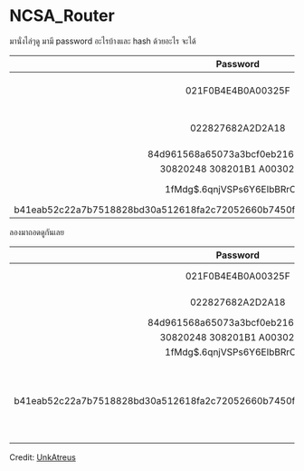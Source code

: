 # NCSA_Router

มานั่งไล่ๆดู มามี password อะไรบ้างและ hash ด้วยอะไร
จะได้

|             Password             |       Type       |
| :------------------------------: | :--------------: |
|        021F0B4E4B0A00325F        | CISCO Password 7 |
|         022827682A2D2A18         | CISCO Password 7 |
| 84d961568a65073a3bcf0eb216b2a576 |       MD5        |
|  30820248 308201B1 A0030201 ...  |     PKI/RSA      |
|  $1$fMdg$.6qnjVSPs6Y6EIbBRrCYB.  |  CISCO Secret 5  |
| b41eab52c22a7b7518828bd30a512618fa2c72052660b7450fd0f22ac12bfe00172c14d951d87576 |       DES        |

ลองมาถอดดูกันเลย

|             Password             |          Type          | Plaintext |
| :------------------------------: | :--------------------: | :-------: |
|        021F0B4E4B0A00325F        |    CISCO Password 7    | you loss  |
|         022827682A2D2A18         |    CISCO Password 7    |  NCSAKEY  |
| 84d961568a65073a3bcf0eb216b2a576 |          MD5           | superman  |
|  30820248 308201B1 A0030201 ...  |        PKI/RSA         | _Unknown_ |
|  $1$fMdg$.6qnjVSPs6Y6EIbBRrCYB.  |     CISCO Secret 5     | _Unknown_ |
| b41eab52c22a7b7518828bd30a512618fa2c72052660b7450fd0f22ac12bfe00172c14d951d87576  | DES-ECB (key=superman) | N	C	S	A	{	f	3	3	9	5	c	d	5	4	c	f 8	5	7	d	d	f	8	f	2	0	5	6	7	6	8	f f 4	9	a	e	}

Credit: [UnkAtreus](https://github.com/UnkAtreus)
